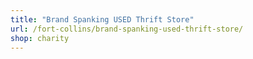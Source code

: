 ```yaml
---
title: "Brand Spanking USED Thrift Store"
url: /fort-collins/brand-spanking-used-thrift-store/
shop: charity
---
```

